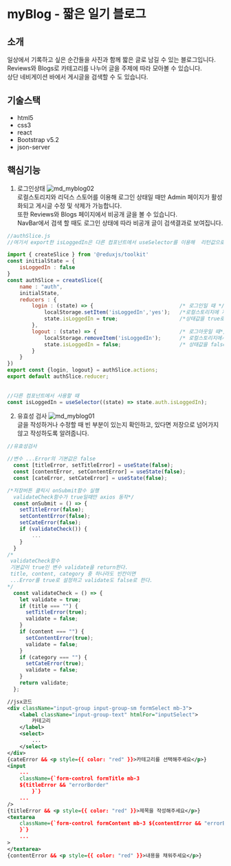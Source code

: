 # myBlog - 짧은 일기 블로그

## 소개
일상에서 기록하고 싶은 순간들을 사진과 함께 짧은 글로 남길 수 있는 블로그입니다.   
Reviews와 Blogs로 카테고리를 나누어 글을 주제에 따라 모아볼 수 있습니다.   
상단 네비게이션 바에서 게시글을 검색할 수 도 있습니다.

## 기술스택
 * html5
 * css3
 * react 
 * Bootstrap v5.2
 * json-server

## 핵심기능
1. 로그인상태
![md_myblog02](https://github.com/Yeoreum-Han/react_myblog/assets/127937169/22a02aa8-276e-4e16-8a67-095d031a830d)   
로컬스토리지와 리덕스 스토어를 이용해 로그인 상태일 때만 Admin 페이지가 활성화되고 게시글 수정 및 삭제가 가능합니다.   
또한 Reviews와 Blogs 페이지에서 비공개 글을 볼 수 있습니다.   
NavBar에서 검색 할 때도 로그인 상태에 따라 비공개 글이 검색결과로 보여집니다. 
```js
//authSlice.js
//여기서 export한 isLoggedIn은 다른 컴포넌트에서 useSelector를 이용해  리턴값으로 받아와서 사용.

import { createSlice } from '@reduxjs/toolkit'
const initialState = {
    isLoggedIn : false
}
const authSlice = createSlice({
    name : "auth",
    initialState,
    reducers : {
        login : (state) => {                            /* 로그인일 때 */
            localStorage.setItem('isLoggedIn','yes');   /*로컬스토리지에 저장하고*/
            state.isLoggedIn = true;                    /*상태값을 true로 변경*/
        },
        logout : (state) => {                           /* 로그아웃일 때*/
            localStorage.removeItem('isLoggedIn');      /* 로컬스토리지에서 삭제하고*/
            state.isLoggedIn = false;                   /* 상태값을 false로 변경 */
        } 
    }
})
export const {login, logout} = authSlice.actions;
export default authSlice.reducer;
   
   
//다른 컴포넌트에서 사용할 때
const isLoggedIn = useSelector((state) => state.auth.isLoggedIn);

```


      
2. 유효성 검사
![md_myblog01](https://github.com/Yeoreum-Han/react_myblog/assets/127937169/6500b894-0923-4ea8-bac5-b328fa158e24)   
글을 작성하거나 수정할 때 빈 부분이 있는지 확인하고, 있다면 저장으로 넘어가지 않고 작성하도록 알려줍니다. 
```js
//유효성검사

//변수 ...Error의 기본값은 false
  const [titleError, setTitleError] = useState(false);
  const [contentError, setContentError] = useState(false);
  const [cateError, setCateError] = useState(false);

/*저장버튼 클릭시 onSubmit함수 실행
  validateCheck함수가 true일때만 axios 동작*/
  const onSubmit = () => {
    setTitleError(false);
    setContentError(false);
    setCateError(false);
    if (validateCheck()) {
        ...
    }
  }
/*
 validateCheck함수
 기본값이 true인 변수 validate을 return한다. 
 title, content, category 중 하나라도 빈칸이면 
 ...Error를 true로 설정하고 validate도 false로 한다.
*/
  const validateCheck = () => {     
    let validate = true;
    if (title === "") {
      setTitleError(true);
      validate = false;
    }
    if (content === "") {
      setContentError(true);
      validate = false;
    }
    if (category === "") {
      setCateError(true);
      validate = false;
    }
    return validate;
  };
```
```xml
//jsx코드
<div className="input-group input-group-sm formSelect mb-3">
    <label className="input-group-text" htmlFor="inputSelect">
        카테고리
    </label>
    <select>
        ...
    </select>
</div>
{cateError && <p style={{ color: "red" }}>카테고리를 선택해주세요</p>}
<input
    ...
    className={`form-control formTitle mb-3 
    ${titleError && "errorBorder"
        }`}
    ...
/>
{titleError && <p style={{ color: "red" }}>제목을 작성해주세요</p>}
<textarea
    className={`form-control formContent mb-3 ${contentError && "errorBorder"
    }`}
    ...
>
</textarea>
{contentError && <p style={{ color: "red" }}>내용을 채워주세요</p>}

```
